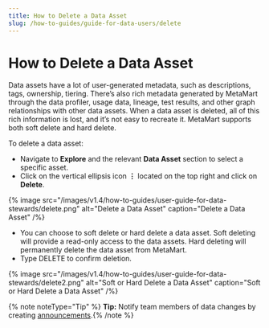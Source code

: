 ```yaml
---
title: How to Delete a Data Asset
slug: /how-to-guides/guide-for-data-users/delete
---
```


# How to Delete a Data Asset

Data assets have a lot of user-generated metadata, such as descriptions, tags, ownership, tiering. There’s also rich metadata generated by MetaMart through the data profiler, usage data, lineage, test results, and other graph relationships with other data assets. When a data asset is deleted, all of this rich information is lost, and it’s not easy to recreate it. MetaMart supports both soft delete and hard delete.

To delete a data asset:

- Navigate to **Explore** and the relevant **Data Asset** section to select a specific asset.
- Click on the vertical ellipsis icon **⋮** located on the top right and click on **Delete**.

{% image
src="/images/v1.4/how-to-guides/user-guide-for-data-stewards/delete.png"
alt="Delete a Data Asset"
caption="Delete a Data Asset"
/%}

- You can choose to soft delete or hard delete a data asset. Soft deleting will provide a read-only access to the data assets. Hard deleting will permanently delete the data asset from MetaMart.
- Type DELETE to confirm deletion.

{% image
src="/images/v1.4/how-to-guides/user-guide-for-data-stewards/delete2.png"
alt="Soft or Hard Delete a Data Asset"
caption="Soft or Hard Delete a Data Asset"
/%}

{% note noteType="Tip" %} **Tip:** Notify team members of data changes by creating [announcements](/how-to-guides/guide-for-data-users/add-announcement).{% /note %}